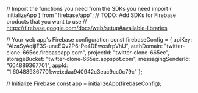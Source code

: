// Import the functions you need from the SDKs you need
import { initializeApp } from "firebase/app";
// TODO: Add SDKs for Firebase products that you want to use
// https://firebase.google.com/docs/web/setup#available-libraries

// Your web app's Firebase configuration
const firebaseConfig = {
apiKey: "AIzaSyAqijlF3S-uneEQv2P6-Pe4DEwosfrpVhU",
authDomain: "twitter-clone-665ec.firebaseapp.com",
projectId: "twitter-clone-665ec",
storageBucket: "twitter-clone-665ec.appspot.com",
messagingSenderId: "604889367701",
appId: "1:604889367701:web:daa940942c3eac9cc0c79c"
};

// Initialize Firebase
const app = initializeApp(firebaseConfig);
